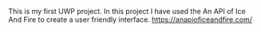 This is my first UWP project. 
In this project I have used the An API of Ice And Fire to create a user friendly interface.
https://anapioficeandfire.com/
